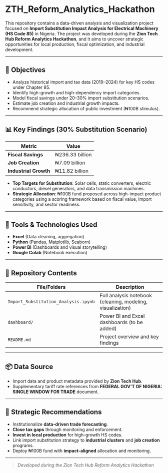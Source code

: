 # ZTH_Reform_Analytics_Hackathon

This repository contains a data-driven analysis and visualization project focused on **Import Substitution Impact Analysis for Electrical Machinery (HS Code 85)** in Nigeria. The project was developed during the **Zion Tech Hub Reform Analytics Hackathon**, and it aims to uncover strategic opportunities for local production, fiscal optimization, and industrial development.

---

## 🎯 Objectives

- Analyze historical import and tax data (2019–2024) for key HS codes under Chapter 85.
- Identify high-growth and high-dependency import categories.
- Model fiscal savings under 20–30% import substitution scenarios.
- Estimate job creation and industrial growth impacts.
- Recommend strategic allocation of public investment (₦100B stimulus).

---

## 📊 Key Findings (30% Substitution Scenario)

| Metric             | Value                  |
|--------------------|------------------------|
| **Fiscal Savings** | ₦236.33 billion        |
| **Job Creation**   | ₦7.09 billion          |
| **Industrial Growth** | ₦11.82 billion     |

- **Top Targets for Substitution**: Solar cells, static converters, electric conductors, diesel generators, and data transmission machines.
- **Strategic Allocation**: ₦100B fund proposed across high-impact product categories using a scoring framework based on fiscal value, import sensitivity, and sector readiness.

---

## 🧰 Tools & Technologies Used

- **Excel** (Data cleaning, aggregation)
- **Python** (Pandas, Matplotlib, Seaborn)
- **Power BI** (Dashboards and visual storytelling)
- **Google Colab** (Notebook execution)

---

## 📁 Repository Contents

| File/Folders                         | Description                                                                 |
|-------------------------------------|-----------------------------------------------------------------------------|
| `Import_Substitution_Analysis.ipynb`| Full analysis notebook (cleaning, modeling, visualization)                 |
| `dashboard/`                        | Power BI and Excel dashboards (to be added)                                |
| `README.md`                         | Project overview and key findings                                          |

---

## 📦 Data Source

- Import data and product metadata provided by **Zion Tech Hub**.
- Supplementary tariff rate references from **FEDERAL GOV'T OF NIGERIA: SINGLE WINDOW FOR TRADE** document.

---

## 📌 Strategic Recommendations

- Institutionalize **data-driven trade forecasting**.
- **Close tax gaps** through monitoring and enforcement.
- **Invest in local production** for high-growth HS codes.
- Link import substitution strategy to **industrial clusters** and **job creation** programs.
- Deploy ₦100B fund with **impact-aligned** allocation and monitoring.

---

> _Developed during the Zion Tech Hub Reform Analytics Hackathon_
